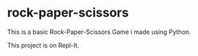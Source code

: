# rock-paper-scissors
This is a basic Rock-Paper-Scissors Game i made using Python.

This project is on Repl-It.
